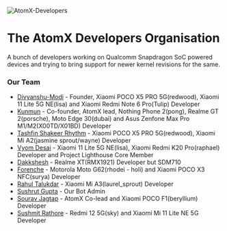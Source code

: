 ![AtomX-Developers](https://i.imgur.com/acU8vMC.jpg)

The AtomX Developers Organisation
=================================
A bunch of developers working on Qualcomm Snapdragon SoC powered devices and trying to bring support for newer kernel revisions for the same.

### Our Team

- [Divyanshu-Modi](https://github.com/Divyanshu-Modi) - Founder, Xiaomi POCO X5 PRO 5G(redwood), Xiaomi 11 Lite 5G NE(lisa) and Xiaomi Redmi Note 6 Pro(Tulip) Developer
- [Kunmun](https://github.com/ElectroPerf) - Co-founder, AtomX lead, Nothing Phone 2(pong), Realme GT 2(porsche), Moto Edge 30(dubai) and Asus Zenfone Max Pro M1/M2(X00TD/X01BD) Developer
- [Tashfin Shakeer Rhythm](https://github.com/Tashar02) - Xiaomi POCO X5 PRO 5G(redwood), Xiaomi Mi A2(jasmine sprout/wayne) Developer
- [Vyom Desai](https://github.com/CannedShroud) - Xiaomi 11 Lite 5G NE(lisa), Xiaomi Redmi K20 Pro(raphael) Developer and Project Lighthouse Core Member
- [Dakkshesh](https://github.com/dakkshesh07) - Realme XT(RMX1921) Developer but SDM710
- [Forenche](https://github.com/Forenche) - Motorola Moto G62(rhodei - holi) and Xiaomi POCO X3 NFC(surya) Developer
- [Rahul Talukdar](https://github.com/RealAkira) - Xiaomi Mi A3(laurel_sprout) Developer
- [Sushrut Gupta](https://github.com/Sushrut1101) - Our Bot Admin
- [Sourav Jagtap](https://github.com/resist15) - AtomX Co-lead and Xiaomi POCO F1(beryllium) Developer
- [Sushmit Rathore](https://github.com/sushmit1) - Redmi 12 5G(sky) and Xiaomi Mi 11 Lite NE 5G Developer
